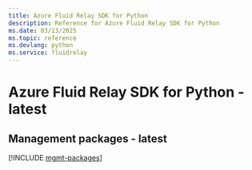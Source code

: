 ```yaml
---
title: Azure Fluid Relay SDK for Python
description: Reference for Azure Fluid Relay SDK for Python
ms.date: 03/13/2025
ms.topic: reference
ms.devlang: python
ms.service: fluidrelay
---
```

# Azure Fluid Relay SDK for Python - latest

## Management packages - latest
[!INCLUDE [mgmt-packages](fluid-relay-mgmt-index.md)]